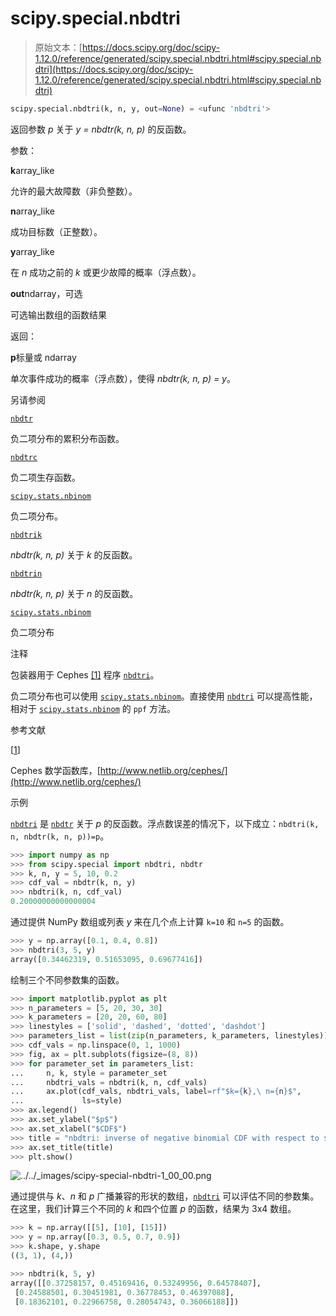 # scipy.special.nbdtri

> 原始文本：[https://docs.scipy.org/doc/scipy-1.12.0/reference/generated/scipy.special.nbdtri.html#scipy.special.nbdtri](https://docs.scipy.org/doc/scipy-1.12.0/reference/generated/scipy.special.nbdtri.html#scipy.special.nbdtri)

```py
scipy.special.nbdtri(k, n, y, out=None) = <ufunc 'nbdtri'>
```

返回参数 *p* 关于 *y = nbdtr(k, n, p)* 的反函数。

参数：

**k**array_like

允许的最大故障数（非负整数）。

**n**array_like

成功目标数（正整数）。

**y**array_like

在 *n* 成功之前的 *k* 或更少故障的概率（浮点数）。

**out**ndarray，可选

可选输出数组的函数结果

返回：

**p**标量或 ndarray

单次事件成功的概率（浮点数），使得 *nbdtr(k, n, p) = y*。

另请参阅

[`nbdtr`](scipy.special.nbdtr.html#scipy.special.nbdtr "scipy.special.nbdtr")

负二项分布的累积分布函数。

[`nbdtrc`](scipy.special.nbdtrc.html#scipy.special.nbdtrc "scipy.special.nbdtrc")

负二项生存函数。

[`scipy.stats.nbinom`](scipy.stats.nbinom.html#scipy.stats.nbinom "scipy.stats.nbinom")

负二项分布。

[`nbdtrik`](scipy.special.nbdtrik.html#scipy.special.nbdtrik "scipy.special.nbdtrik")

*nbdtr(k, n, p)* 关于 *k* 的反函数。

[`nbdtrin`](scipy.special.nbdtrin.html#scipy.special.nbdtrin "scipy.special.nbdtrin")

*nbdtr(k, n, p)* 关于 *n* 的反函数。

[`scipy.stats.nbinom`](scipy.stats.nbinom.html#scipy.stats.nbinom "scipy.stats.nbinom")

负二项分布

注释

包装器用于 Cephes [[1]](#r705a73ae868f-1) 程序 [`nbdtri`](#scipy.special.nbdtri "scipy.special.nbdtri")。

负二项分布也可以使用 [`scipy.stats.nbinom`](scipy.stats.nbinom.html#scipy.stats.nbinom "scipy.stats.nbinom")。直接使用 [`nbdtri`](#scipy.special.nbdtri "scipy.special.nbdtri") 可以提高性能，相对于 [`scipy.stats.nbinom`](scipy.stats.nbinom.html#scipy.stats.nbinom "scipy.stats.nbinom") 的 `ppf` 方法。

参考文献

[[1](#id1)]

Cephes 数学函数库，[http://www.netlib.org/cephes/](http://www.netlib.org/cephes/)

示例

[`nbdtri`](#scipy.special.nbdtri "scipy.special.nbdtri") 是 [`nbdtr`](scipy.special.nbdtr.html#scipy.special.nbdtr "scipy.special.nbdtr") 关于 *p* 的反函数。浮点数误差的情况下，以下成立：`nbdtri(k, n, nbdtr(k, n, p))=p`。

```py
>>> import numpy as np
>>> from scipy.special import nbdtri, nbdtr
>>> k, n, y = 5, 10, 0.2
>>> cdf_val = nbdtr(k, n, y)
>>> nbdtri(k, n, cdf_val)
0.20000000000000004 
```

通过提供 NumPy 数组或列表 *y* 来在几个点上计算 `k=10` 和 `n=5` 的函数。

```py
>>> y = np.array([0.1, 0.4, 0.8])
>>> nbdtri(3, 5, y)
array([0.34462319, 0.51653095, 0.69677416]) 
```

绘制三个不同参数集的函数。

```py
>>> import matplotlib.pyplot as plt
>>> n_parameters = [5, 20, 30, 30]
>>> k_parameters = [20, 20, 60, 80]
>>> linestyles = ['solid', 'dashed', 'dotted', 'dashdot']
>>> parameters_list = list(zip(n_parameters, k_parameters, linestyles))
>>> cdf_vals = np.linspace(0, 1, 1000)
>>> fig, ax = plt.subplots(figsize=(8, 8))
>>> for parameter_set in parameters_list:
...     n, k, style = parameter_set
...     nbdtri_vals = nbdtri(k, n, cdf_vals)
...     ax.plot(cdf_vals, nbdtri_vals, label=rf"$k={k},\ n={n}$",
...             ls=style)
>>> ax.legend()
>>> ax.set_ylabel("$p$")
>>> ax.set_xlabel("$CDF$")
>>> title = "nbdtri: inverse of negative binomial CDF with respect to $p$"
>>> ax.set_title(title)
>>> plt.show() 
```

![../../_images/scipy-special-nbdtri-1_00_00.png](../Images/676bec82b1ceec3ce4c672787a7a2985.png)

通过提供与 *k*、*n* 和 *p* 广播兼容的形状的数组，[`nbdtri`](#scipy.special.nbdtri "scipy.special.nbdtri") 可以评估不同的参数集。在这里，我们计算三个不同的 *k* 和四个位置 *p* 的函数，结果为 3x4 数组。

```py
>>> k = np.array([[5], [10], [15]])
>>> y = np.array([0.3, 0.5, 0.7, 0.9])
>>> k.shape, y.shape
((3, 1), (4,)) 
```

```py
>>> nbdtri(k, 5, y)
array([[0.37258157, 0.45169416, 0.53249956, 0.64578407],
 [0.24588501, 0.30451981, 0.36778453, 0.46397088],
 [0.18362101, 0.22966758, 0.28054743, 0.36066188]]) 
```
